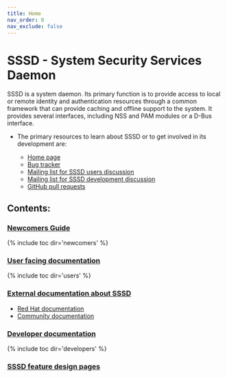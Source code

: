 ```yaml
---
title: Home
nav_order: 0
nav_exclude: false
---
```


# SSSD - System Security Services Daemon

SSSD is a system daemon. Its primary function is to provide access to local or remote identity and authentication resources through a common framework that can provide caching and offline support to the system. It provides several interfaces, including NSS and PAM modules or a D-Bus interface.

  - The primary resources to learn about SSSD or to get involved in its development are:
    
    - [Home page](https://github.com/SSSD/sssd)
    - [Bug tracker](https://github.com/SSSD/sssd/issues)
    - [Mailing list for SSSD users discussion](https://lists.fedorahosted.org/admin/lists/sssd-users.lists.fedorahosted.org/)
    - [Mailing list for SSSD development discussion](https://lists.fedorahosted.org/admin/lists/sssd-devel.lists.fedorahosted.org/)
    - [GitHub pull requests](https://github.com/SSSD/sssd/pulls)

## Contents:

### [Newcomers Guide](newcomers/index.md)
{% include toc dir='newcomers' %}

### [User facing documentation](users/index.md)
{% include toc dir='users' %}

### [External documentation about SSSD](external/index.md)
* [Red Hat documentation](external/index.md#red-hat-documentation)
* [Community documentation](external/index.md#community-documentation)

### [Developer documentation](developers/index.md)
{% include toc dir='developers' %}

### [SSSD feature design pages](design_pages/index.md)
